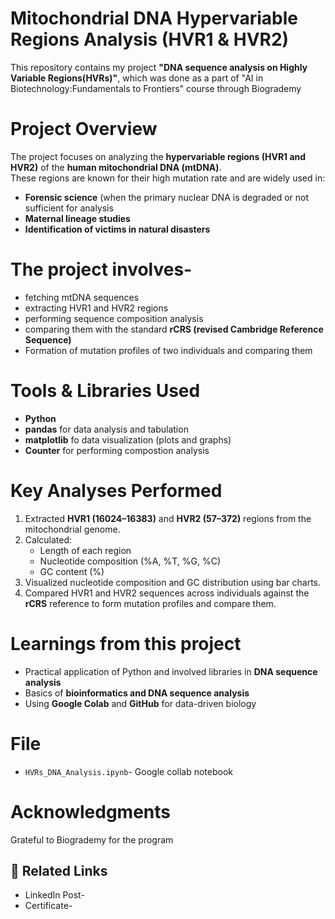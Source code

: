 # Mitochondrial DNA Hypervariable Regions Analysis (HVR1 & HVR2)
This repository contains my project **"DNA sequence analysis on Highly Variable Regions(HVRs)"**, which was done as a part of "AI in Biotechnology:Fundamentals to Frontiers" course through Biogrademy

# Project Overview
The project focuses on analyzing the **hypervariable regions (HVR1 and HVR2)** of the **human mitochondrial DNA (mtDNA)**.  
These regions are known for their high mutation rate and are widely used in:
- **Forensic science** (when the primary nuclear DNA is degraded or not sufficient for analysis
- **Maternal lineage studies**
- **Identification of victims in natural disasters**

# The project involves-
- fetching mtDNA sequences
- extracting HVR1 and HVR2 regions
- performing sequence composition analysis
- comparing them with the standard **rCRS (revised Cambridge Reference Sequence)**
- Formation of mutation profiles of two individuals and comparing them

# Tools & Libraries Used
- **Python**
- **pandas** for data analysis and tabulation  
- **matplotlib** fo data visualization (plots and graphs)
- **Counter** for performing compostion analysis

# Key Analyses Performed
1. Extracted **HVR1 (16024–16383)** and **HVR2 (57–372)** regions from the mitochondrial genome.  
2. Calculated:
   - Length of each region  
   - Nucleotide composition (%A, %T, %G, %C)  
   - GC content (%)  
3. Visualized nucleotide composition and GC distribution using bar charts. 
4. Compared HVR1 and HVR2 sequences across individuals against the **rCRS** reference to form mutation profiles and compare them.

# Learnings from this project
- Practical application of Python and involved libraries in **DNA sequence analysis**
- Basics of **bioinformatics and DNA sequence analysis**
- Using **Google Colab** and **GitHub** for data-driven biology

# File
- `HVRs_DNA_Analysis.ipynb`- Google collab notebook

# Acknowledgments
Grateful to Biogrademy for the program 

## 🔗 Related Links
- LinkedIn Post-
- Certificate-

